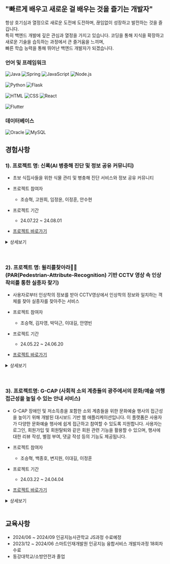 ## "빠르게 배우고 새로운 걸 배우는 것을 즐기는 개발자"
항상 호기심과 열정으로 새로운 도전에 도전하며, 끊임없이 성장하고 발전하는 것을 즐깁니다. <br> 
특히 백엔드 개발에 깊은 관심과 열정을 가지고 있습니다. 코딩을 통해 지식을 확장하고 새로운 기술을 습득하는 과정에서 큰 즐거움을 느끼며, <br>
빠른 학습 능력을 통해 뛰어난 백엔드 개발자가 되겠습니다. <br>


### 언어 및 프레임워크
![Java](https://img.shields.io/badge/Java-ED8B00?style=for-the-badge&logo=openjdk&logoColor=white)
![Spring](https://img.shields.io/badge/Spring-6DB33F?style=for-the-badge&logo=spring&logoColor=white)
![JavaScript](https://img.shields.io/badge/JavaScript-F7DF1E?style=for-the-badge&logo=JavaScript&logoColor=black)
![Node.js](https://img.shields.io/badge/Node.js-43853D?style=for-the-badge&logo=node.js&logoColor=white)<br><br>
![Python](https://img.shields.io/badge/Python-3776AB?style=for-the-badge&logo=python&logoColor=white)
![Flask](https://img.shields.io/badge/Flask-000000?style=for-the-badge&logo=flask&logoColor=white)<br><br>
![HTML](https://img.shields.io/badge/HTML-239120?style=for-the-badge&logo=html5&logoColor=white)
![CSS](https://img.shields.io/badge/CSS-239120?style=for-the-badge&logo=css3&logoColor=white)
![React](https://img.shields.io/badge/React-61DAFB?style=for-the-badge&logo=react&logoColor=black)
<br><br>
![Flutter](https://img.shields.io/badge/Flutter-02569B?style=for-the-badge&logo=flutter&logoColor=white)


### 데이터베이스
![Oracle](https://img.shields.io/badge/Oracle-F80000?style=for-the-badge&logo=oracle&logoColor=white)
![MySQL](https://img.shields.io/badge/MySQL-00000F?style=for-the-badge&logo=mysql&logoColor=white)



## 경험사항

### 1). 프로젝트 명: 신록(AI 병충해 진단 및 정보 공유 커뮤니티)
- 초보 식집사들을 위한 식물 관리 및 병충해 진단 서비스와 정보 공유 커뮤니티

- 프로젝트 참여자
  - 조승혁, 고원희, 임정윤, 이정훈, 안수현
 
- 프로젝트 기간
  - 24.07.22 ~ 24.08.01
- [프로젝트 바로가기](https://github.com/J-sh1/shinrok) 

 <details>
 <summary>상세보기</summary>
 
# 목차
  1. [서비스소개](#서비스소개)
  2. [주요기능](#주요기능)
  3. [시스템 아키텍처](#시스템-아키텍처)
  4. [서비스 흐름도](#서비스-흐름도)
  5. [화면구성(시연영상)](#화면구성시연영상)
  6. [팀원역할](#팀원역할)
  7. [초기 세팅](#초기-세팅)
  

## 서비스소개
초보 식집사들을 위한 식물관리 및 병충해 진단 서비스와 정보 공유 커뮤니티

## 주요기능
1. 사용자로부터 식물의 사진과 어떤 작물인지에 대한 정보를 라디오 버튼으로 입력을 받음
2. 사용자로부터 입력받은 식물의 사진과 어떤 작물인지에 대한 정보를 DB에 저장 및 모델로 전송
3. 모델이 입력받은 정보를 기반으로 식물의 병충해를 예측
4. 모델이 예측한 예측 결과를 DB에 저장 후 결과창을 띄워줌

## 시스템 아키텍처
![시스템 아키텍처](https://jsh-1.s3.ap-northeast-2.amazonaws.com/%ED%99%94%EB%A9%B4+%EC%BA%A1%EC%B2%98+2024-08-27+020009.png)

## 서비스 흐름도
![서비스 흐름도](https://jsh-1.s3.ap-northeast-2.amazonaws.com/%ED%99%94%EB%A9%B4+%EC%BA%A1%EC%B2%98+2024-08-27+020433.png)

## 화면구성(시연영상)
[시연 영상 보기](https://jsh-1.s3.ap-northeast-2.amazonaws.com/%EC%8B%9C%EC%97%B0%EC%98%81%EC%83%81.mp4)

## 팀원역할
![팀원역할](https://jsh-1.s3.ap-northeast-2.amazonaws.com/%ED%99%94%EB%A9%B4+%EC%BA%A1%EC%B2%98+2024-08-27+021438.png)

## 초기 세팅
### 1. Front 실행 환경 구성
#### 프로젝트 설정
1. VSCode에서 `ShinRok` 폴더를 엽니다.
2. 터미널에서 다음 명령어를 실행합니다.
    ```sh
    cd front
    npm install
    nodemon app.js
    ```
3. `.env` 파일을 생성하여 보안 관련 코드를 작성합니다.

### 2. Model 실행 환경구성
#### 프로젝트 설정
1. VSCode에서 `ShinRok` 폴더를 엽니다.
2. `Ctrl + Shift + P`를 누르고 `>Python: Select Interpreter`를 선택합니다.
3. 파이썬 버전을 선택합니다.
4. 터미널에서 다음 명령어를 실행합니다.
    ```sh
    cd model
    pip install -r requirements.txt
    python app.py
    ```
5. 만약 `pip install` 명령어가 작동하지 않는다면 다음을 수행합니다.
    - 윈도우 검색창에 시스템 환경 변수 편집을 입력하고 엽니다.
    - 고급 탭에서 환경 변수를 클릭합니다.
    - 시스템 변수 목록에서 Path를 찾아 클릭한 후 편집을 클릭합니다.
    - 새로 만들기를 클릭하고 다음 경로를 추가합니다.
        ```sh
        C:\Users\{사용자이름}\AppData\Local\Programs\Python\Python312\Scripts
        ```
    - VSCode를 재실행하고 `ShinRok` 폴더를 엽니다.
    - 터미널에서 해당 명령어를 다시 실행합니다.
        ```sh
        cd model
        pip install -r requirements.txt
        python app.py
        ```
    - 문제가 해결되지 않으면 컴퓨터를 재부팅합니다.
6. `.env` 파일을 생성하여 보안 관련 코드를 작성합니다.
7. [모델 다운로드](https://www.dropbox.com/scl/fi/37n03wq9icoxewm88gpyl/model_resnet50.pth?rlkey=oybb4n2mu9wrwkgw1o7o9n9hx&st=5loboqgt&dl=0) 링크를 클릭해서 모델을 설치합니다.

</details>
<br>
<br>

### 2). 프로젝트 명: 윌리를찾아라👕👖<br>(PAR(Pedestrian-Attribute-Recognition) 기반 CCTV 영상 속 인상착의를 통한 실종자 찾기)
- 사용자로부터 인상착의 정보를 받아 CCTV영상에서 인상착의 정보와 일치하는 객체를 찾아 실종자를 찾아주는 서비스


- 프로젝트 참여자
  - 조승혁, 김자영, 박덕근, 이대길, 안영빈

- 프로젝트 기간
  - 24.05.22 ~ 24.06.20

- [프로젝트 바로가기](https://github.com/J-sh1/final_k18)
<details>
<summary>상세보기</summary>

# 목차
1. [서비스소개](#서비스소개)
2. [주요기능](#주요기능)
3. [시스템 아키텍처](#시스템-아키텍처)
4. [서비스 흐름도](#서비스-흐름도)
5. [화면구성(시연영상)](#화면구성시연영상)
6. [팀원역할](#팀원역할)
7. [초기 세팅](#초기-세팅)

## 서비스소개
사용자로부터 인상착의 정보를 받아 CCTV의 데이터에서 인상착의 정보와 일치한 객체를 찾아 실종자를 찾아주는 서비스

## 주요기능
1. 사용자로부터 인상착의 정보를 라디오 버튼으로 입력을 받음
2. 입력 받은 인상착의 정보를 DB 저장 및 모델로 전송
3. 모델이 입력받은 실종자 최종 위치를 기반으로 CCTV를 조회
4. 인상착의와 일치한 인물을 발견 시 해당 CCTV 화면 캡쳐 후 사용자에게 전송
5. 사용자는 캡쳐를 확인하여 실종자와 비교
6. CCTV 위치를 기반으로 실종자 위치로 이동하여 찾음
7. 부가적인 기능으로 인상착의 정보로 생성형 AI를 사용하여 포스터 생성
8. 다른 사용자가 포스터 사진으로 위치 제보 가능

## 시스템 아키텍처
![시스템 아키텍처](https://jsh-1.s3.ap-northeast-2.amazonaws.com/image.png)

## 서비스 흐름도
![서비스 흐름도](https://jsh-1.s3.ap-northeast-2.amazonaws.com/image-1.png)

## 화면구성(시연영상)
[시연 영상 보기](https://jsh-1.s3.ap-northeast-2.amazonaws.com/%EC%9C%8C%EB%A6%AC%EB%A5%BC%EC%B0%BE%EC%95%84%EB%9D%BC(%EA%B9%80%EC%9E%90%EC%98%81%ED%8C%80)+%EC%8B%9C%EC%97%B0+%EC%98%81%EC%83%81.mp4)

## 팀원역할
![팀원역할](https://jsh-1.s3.ap-northeast-2.amazonaws.com/image-2.png)

## 초기 세팅
### 1. Git 설치 및 사용자 등록
#### Git 설치
1. [Git 공식 사이트](https://git-scm.com/download/win/)에서 Git을 다운로드하여 설치합니다.

#### Git 사용자 등록
1. 터미널을 열고 다음 명령어를 실행합니다.
    ```sh
    git config --global user.name "Your Name"
    git config --global user.email "your.email@example.com"
    ```

#### 프로젝트 클론
1. [VSCode](https://code.visualstudio.com/download) 또는 [다른 IDE](https://www.cursor.com/)를 실행합니다.
2. 터미널 창을 엽니다.
3. 다음 명령어를 실행하여 프로젝트를 클론합니다.
    ```sh
    git clone https://github.com/memorygreen/final_project_K18.git
    ```

### 2. Front 실행 환경 구성
#### 노드 설치하기
1. [Node.js 공식 사이트](https://nodejs.org/en)에서 Node.js를 다운로드하여 설치합니다.

#### 프로젝트 설정
1. VSCode에서 `final_project_K18` 폴더를 엽니다.
2. 터미널에서 다음 명령어를 실행합니다.
    ```sh
    cd final_project_K18/front
    npm install
    npm start
    ```
3. `.env` 파일을 생성하여 보안 관련 코드를 작성합니다.

### 3. Back 실행 환경 구성
#### 파이썬 설치하기
1. [Python 공식 사이트](https://www.python.org/downloads/)에서 Python을 다운로드하여 설치합니다.

#### 프로젝트 설정
1. VSCode에서 `final_project_K18` 폴더를 엽니다.
2. `Ctrl + Shift + P`를 누르고 `>Python: Select Interpreter`를 선택합니다.
3. 파이썬 버전을 선택합니다.
4. 터미널에서 다음 명령어를 실행합니다.
    ```sh
    cd back
    pip install -r requirements.txt
    python app.py
    ```
5. 만약 `pip install` 명령어가 작동하지 않는다면 다음을 수행합니다.
    - 윈도우 검색창에 시스템 환경 변수 편집을 입력하고 엽니다.
    - 고급 탭에서 환경 변수를 클릭합니다.
    - 시스템 변수 목록에서 Path를 찾아 클릭한 후 편집을 클릭합니다.
    - 새로 만들기를 클릭하고 다음 경로를 추가합니다.
        ```sh
        C:\Users\{사용자이름}\AppData\Local\Programs\Python\Python312\Scripts
        ```
    - VSCode를 재실행하고 `final_project_K18` 폴더를 엽니다.
    - 터미널에서 해당 명령어를 다시 실행합니다.
        ```sh
        cd back
        pip install -r requirements.txt
        python app.py
        ```
    - 문제가 해결되지 않으면 컴퓨터를 재부팅합니다.
6. `.env` 파일을 생성하여 보안 관련 코드를 작성합니다.

### 4. Model 실행 환경 구성
#### 모델 설치
1. [모델 다운로드](https://www.dropbox.com/scl/fo/e1l7kwn6qdnu91auiw13m/AIQCWlAnK3vJwwoc7pgUak4?rlkey=1e6pwpoa3x14nk6fmg8ewhvva&st=8ydslwcc&dl=0) 링크를 클릭해서 모델을 설치합니다.
2. 모델을 설치한 후 프로젝트 폴더에 위치시킵니다.
3. 터미널에서 다음 명령어를 실행합니다.
    ```sh
    cd model
    pip install -r requirements.txt
    python app.py
    ```
4. `.env` 파일을 생성하여 보안 관련 코드를 작성합니다.

</details>
<br>
<br>

### 3). 프로젝트명: G-CAP (사회적 소외 계층들의 광주에서의 문화/예술 여행 접근성을 높일 수 있는 안내 서비스)
- G-CAP 장애인 및 저소득층을 포함한 소외 계층들을 위한 문화예술 행사의 접근성을 높이기 위해 개발된 대시보드 기반 웹 애플리케이션입니다. 이 플랫폼은 사용자가 다양한 문화예술 행사에 쉽게 접근하고 참여할 수 있도록 지원합니다. 사용자는 로그인, 회원가입 및 회원탈퇴와 같은 회원 관련 기능을 활용할 수 있으며, 행사에 대한 리뷰 작성, 별점 부여, 댓글 작성 등의 기능도 제공됩니다.

- 프로젝트 참여자
  - 조승혁, 백종호, 변지원, 이대길, 이정훈
- 프로젝트 기간
  - 24.03.22 ~ 24.04.04
 
- [프로젝트 바로가기](https://github.com/J-sh1/g-cap)

<details>
<summary>상세보기</summary>

# 목차
1. [서비스소개](#서비스소개)
2. [주요기능](#주요기능)
3. [시스템 아키텍처](#시스템-아키텍처)
4. [서비스 흐름도](#서비스흐름도)
5. [화면구성(시연영상)](#화면구성시연영상)
6. [팀원역할](#팀원역할)


## 서비스소개
사회적 소외 계층들의 광주에서의 문화/예술 여행 접근성을 높일 수 있는 안내 서비스

## 주요기능
1. 데이터 대시보드를 활용한 시각화된 정보 제공
2. 리뷰 작성 기능을 관광지에 대한 사용자의 경험 기반 실제 정보제공
3. 별점 기능으로 시각화 된 관광지 평점 확인 가능
4. 날씨 API 기능으로 여행의 질을 결정 짓는 날씨를 한눈에 확인 할 수 있음

## 시스템 아키텍처
![시스템 아키텍처](https://jsh-1.s3.ap-northeast-2.amazonaws.com/%ED%99%94%EB%A9%B4+%EC%BA%A1%EC%B2%98+2024-08-27+031531.png)

## 서비스 흐름도
![서비스 흐름도](https://jsh-1.s3.ap-northeast-2.amazonaws.com/%ED%99%94%EB%A9%B4+%EC%BA%A1%EC%B2%98+2024-08-27+030137.png)

## 화면구성(시연영상)
[시연 영상 보기](https://jsh-1.s3.ap-northeast-2.amazonaws.com/%EC%8B%9C%EC%97%B0%EC%98%81%EC%83%81.mp4)

## 팀원역할
![팀원역할](https://jsh-1.s3.ap-northeast-2.amazonaws.com/%ED%99%94%EB%A9%B4+%EC%BA%A1%EC%B2%98+2024-08-27+030320.png)


</details>
<br>




## 교육사항

- 2024/06 ~ 2024/09 인공지능사관학교 JS과정 수료예정
- 2023/12 ~ 2024/06 스마트인재개발원 인공지능 융합서비스 개발자과정 18회차 수료
- 동강대학교/소방안전과 졸업
